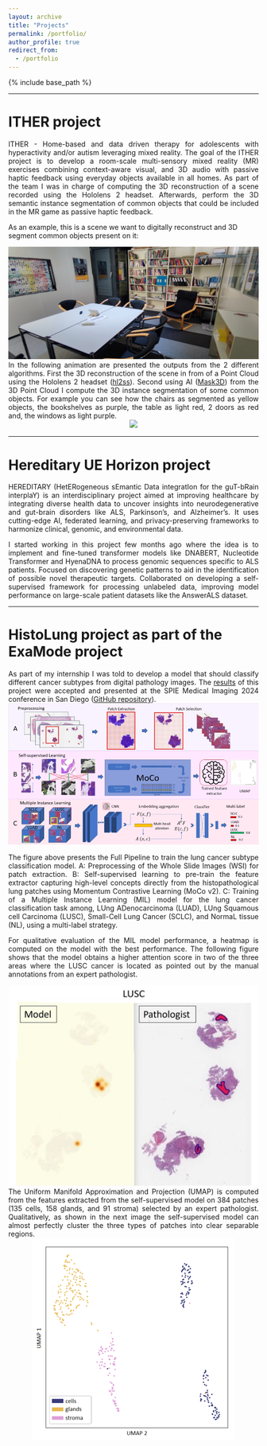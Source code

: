 ```yaml
---
layout: archive
title: "Projects"
permalink: /portfolio/
author_profile: true
redirect_from:
  - /portfolio
---
```


{% include base_path %}

---

ITHER project
======

 <div style='text-align: justify'> ITHER - Home-based and data driven therapy for adolescents with hyperactivity and/or autism leveraging mixed reality. The goal of the ITHER project is to develop a room-scale multi-sensory mixed reality (MR) exercises combining context-aware visual, and 3D audio with passive haptic feedback using everyday objects available in all homes. As part of the team I was in charge of computing the 3D reconstruction of a scene recorded using the Hololens 2 headset. Afterwards, perform the 3D semantic instance segmentation of common objects that could be included in the MR game as passive haptic feedback. </div>
 
 As an example, this is a scene we want to digitally reconstruct and 3D segment common objects present on it:

 <img src='/images/scene_real.jpg'> 

  <div style='text-align: justify'> In the following animation are presented the outputs from the 2 different algorithms. First the 3D reconstruction of the scene in from of a Point Cloud using the Hololens 2 headset (<a href='https://github.com/lluisb3/hl2ss'>hl2ss</a>). Second using AI (<a href='https://github.com/lluisb3/Mask3D_v2'>Mask3D</a>) from the 3D Point Cloud I compute the 3D instance segmentation of some common objects. For example you can see how the chairs as segmented as yellow objects, the bookshelves as purple, the table as light red, 2 doors as red and, the windows as light purple. </div>

 <div style='text-align: center'> <img src='/images/scene1_combined.gif'> </div> 

---
  
Hereditary UE Horizon project
======

<p><div style='text-align: justify'> HEREDITARY (HetERogeneous sEmantic Data integratIon for the guT-bRain interplaY) is an interdisciplinary project aimed at improving healthcare by integrating diverse health data to uncover insights into neurodegenerative and gut-brain disorders like ALS, Parkinson’s, and Alzheimer’s. It uses cutting-edge AI, federated learning, and privacy-preserving frameworks to harmonize clinical, genomic, and environmental data.</div></p>

<p><div style='text-align: justify'>I started working in this project few months ago where the idea is to implement and fine-tuned transformer models like DNABERT, Nucleotide Transformer and HyenaDNA to process genomic sequences specific to ALS patients. Focused on discovering genetic patterns to aid in the identification of possible novel therapeutic targets. Collaborated on developing a self-supervised framework for processing unlabeled data, improving model performance on large-scale patient datasets like the AnswerALS dataset.</div></p>

---

HistoLung project as part of the ExaMode project
======

<div style='text-align: justify'>As part of my internship I was told to develop a model that should classify different cancer subtypes from digital pathology images. The <a href='https://www.spiedigitallibrary.org/conference-proceedings-of-spie/12933/3006708/A-full-pipeline-to-analyze-lung-histopathology-images/10.1117/12.3006708.short'>results</a> of this project were accepted and presented at the SPIE Medical Imaging 2024 conference in San Diego (<a href='https://github.com/lluisb3/histo_lung'>GitHub repository</a>).</div>

<div style='text-align: center'><img src='/images/pipeline_hlung.png' alt="drawing" width="800"></div>

<p><div style='text-align: justify'>The figure above presents the Full Pipeline to train the lung cancer subtype classification model. A: Preprocessing of the Whole Slide Images (WSI) for patch extraction. B: Self-supervised learning to pre-train the feature extractor capturing high-level concepts directly from the histopathological lung patches using Momentum Contrastive Learning (MoCo v2). C: Training of a Multiple Instance Learning (MIL) model for the lung cancer classification task among, LUng ADenocarcinoma (LUAD), LUng Squamous cell Carcinoma (LUSC), Small-Cell Lung Cancer (SCLC), and NormaL tissue (NL), using a multi-label strategy.</div></p>

<p><div style='text-align: justify'>For qualitative evaluation of the MIL model performance, a heatmap is computed on the model with the best performance. The following figure shows that the model obtains a higher attention score in two of the three areas where the LUSC cancer is located as pointed out by the manual annotations from an expert pathologist.</div></p>

<div style='text-align: center'><img src='/images/heatmaps.png' alt="drawing" width="500"></div>

<div style='text-align: justify'>The Uniform Manifold Approximation and Projection (UMAP) is computed from the features extracted from the self-supervised model on 384 patches (135 cells, 158 glands, and 91 stroma) selected by an expert pathologist. Qualitatively, as shown in the next image the self-supervised model can almost perfectly cluster the three types of patches into clear separable regions.</div>
<div style='text-align: center'><img src='/images/umap_self-supervision.png'> </div>